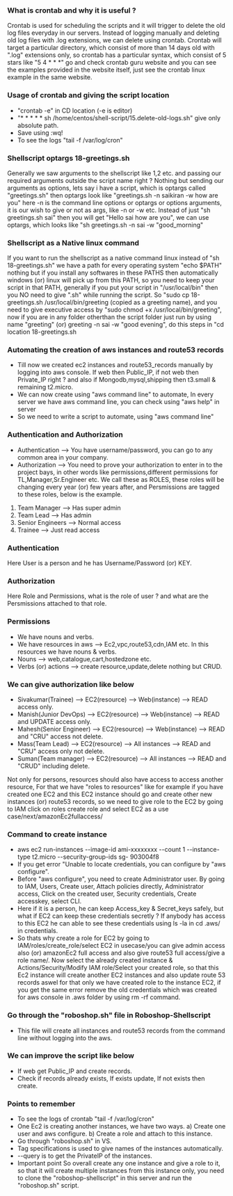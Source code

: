 ### What is crontab and why it is useful ?
Crontab is used for scheduling the scripts and it will trigger to delete the old log files everyday in our servers. Instead of logging manually and deleting old log files with .log extensions, we can delete using crontab. Crontab will target a particular directory, which consist of more than 14 days old with ".log" extensions only, so crontab has a particular syntax, which consist of 5 stars like "5 4 * * *" go and check crontab guru website and you can see the examples provided in the website itself, just see the crontab linux example in the same website.

### Usage of crontab and giving the script location
- "crontab -e" in CD location (-e is editor)
- "* * * * * sh /home/centos/shell-script/15.delete-old-logs.sh" give only absolute path.
- Save using :wq!
- To see the logs "tail -f /var/log/cron"

### Shellscript optargs 18-greetings.sh
Generally we saw arguments to the shellscript like $1,$2 etc. and passing our required arguments outside the script name right ? Nothing but sending our arguments as options, lets say i have a script, which is optargs called "greetings.sh" then optargs look like "greetings.sh -n saikiran -w how are you" here -n is the command line options or optargs or options arguments, it is our wish to give or not as args, like -n <name> or -w <wishes> etc. Instead of just "sh greetings.sh sai" then you will get "Hello sai how are you", we can use optargs, which looks like "sh greetings.sh -n sai -w "good_morning"

### Shellscript as a Native linux command
If you want to run the shellscript as a native command linux instead of "sh 18-greetings.sh" we have a path for every operating system "echo $PATH" nothing but if you install any softwares in these PATHS then automatically windows (or) linux will pick up from this PATH, so you need to keep your script in that PATH, generally if you put your script in "/usr/local/bin" then you NO need to give ".sh" while running the script. So "sudo cp 18-greetings.sh /usr/local/bin/greeting (copied as a greeting name), and you need to give executive access by "sudo chmod +x /usr/local/bin/greeting", now if you are in any folder otherthan the script folder just run by using name "greeting" (or) greeting -n sai -w "good evening", do this steps in "cd location 18-greetings.sh

### Automating the creation of aws instances and route53 records
- Till now we created ec2 instances and route53_records manually by logging into aws console. If web then
  Public_IP, if not web then Private_IP right ? and also if Mongodb,mysql,shipping then t3.small & remaining
  t2.micro.
- We can now create using "aws command line" to automate, In every server we have aws command line, you can
  check using "aws help" in server
- So we need to write a script to automate, using "aws command line"

### Authentication and Authorization
- Authentication --> You have username/password, you can go to any common area in your company.
- Authorization --> You need to prove your authorization to enter in to the project bays, in other words like
  permissions,different permissions for TL,Manager,Sr.Engineer etc. We call these as ROLES, these roles will be
  changing every year (or) few years after, and Persmissions are tagged to these roles, below is the example.

1. Team Manager --> Has super admin
2. Team Lead --> Has admin
3. Senior Engineers --> Normal access
4. Trainee --> Just read access 

### Authentication 
Here User is a person and he has Username/Password (or) KEY.

### Authorization
Here Role and Permissions, what is the role of user ? and what are the Persmissions attached to that role.

### Permissions
- We have nouns and verbs.
- We have resources in aws --> Ec2,vpc,route53,cdn,IAM etc. In this resources we have nouns & verbs.
- Nouns --> web,catalogue,cart,hostedzone etc.
- Verbs (or) actions --> create resource,update,delete nothing but CRUD.

### We can give authorization like below
- Sivakumar(Trainee) --> EC2(resource) --> Web(instance) --> READ access only.
- Manish(Junior DevOps) --> EC2(resource) --> Web(instance) --> READ and UPDATE access only.
- Mahesh(Senior Engineer) --> EC2(resource) --> Web(instance) --> READ and "CRU" access not delete.
- Mass(Team Lead) --> EC2(resource) --> All instances --> READ and "CRU" access only not delete.
- Suman(Team manager) --> EC2(resource) --> All instances --> READ and "CRUD" including delete.

Not only for persons, resources should also have access to access another resource, For that we have "roles to resources" like for example if you have created one EC2 and this EC2 instance should go and create other new instances (or) route53 records, so we need to give role to the EC2 by going to IAM click on roles create role and select EC2 as a use case/next/amazonEc2fullaccess/

### Command to create instance 
- aws ec2 run-instances --image-id ami-xxxxxxxx --count 1 --instance-type t2.micro --security-group-ids sg-
  903004f8
- If you get error "Unable to locate credentials, you can configure by "aws configure".
- Before "aws configure", you need to create Administrator user. By going to IAM, Users, Create user, Attach
  policies directly, Administrator access, Click on the created user, Security credentials, Create accesskey,
  select CLI.
- Here if it is a person, he can keep Access_key & Secret_keys safely, but what if EC2 can keep these
  credentials secretly ? If anybody has access to this EC2 he can able to see these credentials using ls -la
  in cd .aws/ in credentials.
- So thats why create a role for EC2 by going to IAM/roles/create_role/select EC2 in usecase/you can give
  admin access also (or) amazonEc2 full access and also give route53 full access/give a role name/. Now select
  the already created instance & Actions/Security/Modify IAM role/Select your created role, so that this Ec2
  instance will create another EC2 instances and also update route 53 records aswel for that only we have
  created role to the instance EC2, if you get the same error remove the old credentials which was created for
  aws console in .aws folder by using rm -rf command.

### Go through the "roboshop.sh" file in Roboshop-Shellscript
- This file will create all instances and route53 records from the command line without logging into the aws.

### We can improve the script like below
- If web get Public_IP and create records.
- Check if records already exists, If exists update, If not exists then create.

### Points to remember
- To see the logs of crontab "tail -f /var/log/cron" 
- One Ec2 is creating another instances, we have two ways. a) Create one user and aws configure. b) Create a
  role and attach to this instance.
- Go through "roboshop.sh" in VS.
- Tag specifications is used to give names of the instances automatically.
- --query is to get the PrivateIP of the instances.
- Important point So overall create any one instance and give a role to it, so that it will create multiple
  instances from this instance only, you need to clone the "roboshop-shellscript" in this server and run the
  "roboshop.sh" script.
